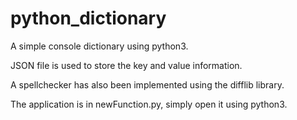 # python_dictionary
A simple console dictionary using python3.

JSON file is used to store the key and value information.

A spellchecker has also been implemented using the difflib library.

The application is in newFunction.py, simply open it using python3.
